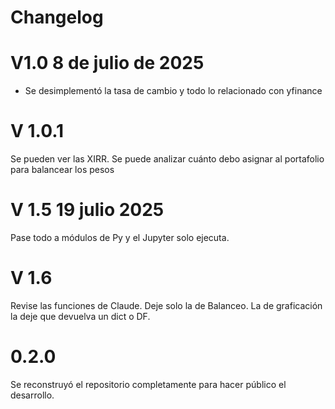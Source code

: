 # Changelog

# V1.0 8 de julio de 2025

- Se desimplementó la tasa de cambio y todo lo relacionado con yfinance

# V 1.0.1

Se pueden ver las XIRR.
Se puede analizar cuánto debo asignar al portafolio para balancear los pesos

# V 1.5 19 julio 2025

Pase todo a módulos de Py y el Jupyter solo ejecuta.

# V 1.6

Revise las funciones de Claude. Deje solo la de Balanceo. La de graficación la
deje que devuelva un dict o DF.

# 0.2.0

Se reconstruyó el repositorio completamente para hacer público el desarrollo.
